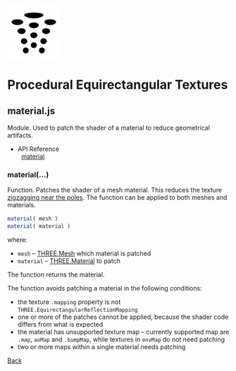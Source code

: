 <img class="logo" src="../assets/logo/logo.png">


# Procedural Equirectangular Textures


## material.js

Module. Used to patch the shader of a material to reduce
geometrical artifacts.

* API Reference<br>
&nbsp; [material](#material)


### material(...)

Function. Patches the shader of a mesh material. This reduces
the texture [zigzagging near the poles](about.md##but-wait-there-is-more). 
The function can be applied to both meshes and materials.

```js
material( mesh )
material( material )
```

where:

* `mesh` &ndash; [THREE.Mesh](https://threejs.org/docs/#api/en/objects/Mesh) which material is patched
* `material` &ndash; [THREE.Material](https://threejs.org/docs/?q=mater#api/en/materials/Material) to patch

The function returns the material.

The function avoids patching a material in the following conditions:

* the texture `.mapping` property is not `THREE.EquirectangularReflectionMapping`
* one or more of the patches cannot be applied, because the shader code differs
from what is expected
* the material has unsupported texture map &ndash; currently supported map are
`.map`, `aoMap` and `.bumpMap`, while textures in `envMap` do not need patching
* two or more maps within a single material needs patching

<!--
Unsupported yet texture maps:
`alphaMap`, `anisotropyMap`, `aoMap`,
`clearcoatNormalMap`, `clearcoatMap`, `clearcoatRoughnessMap`, `displacementMap`,
`emissiveMap`, `gradientMap`, `iridescenceMap`, `iridescenceThicknessMap`,
`lightMap`, `matcap`, `metalnessMap`, `normalMap`, `roughnessMap`, `sheenColorMap`,
`sheenRoughnessMap`, `specularMap`, `specularColorMap`, `specularIntensityMap`,
`thicknessMap`, `transmissionMap`
-->



<div class="footnote">
	<a href="#" onclick="window.history.back(); return false;">Back</a>
</div>